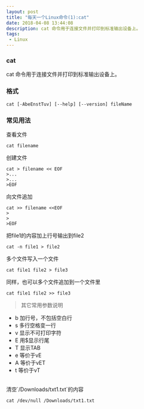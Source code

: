 ```yaml
---
layout: post
title: "每天一个Linux命令(1):cat"
date: 2018-04-08 13:44:08
description: cat 命令用于连接文件并打印到标准输出设备上。
tags: 
 - Linux
---
```


### cat
cat 命令用于连接文件并打印到标准输出设备上。
### 格式
```shell
cat [-AbeEnstTuv] [--help] [--version] fileName
```

### 常见用法
查看文件

```
cat filename
```

创建文件

```
cat > filename << EOF
>...
>...
>EOF
```

向文件追加

```
cat >> filename <<EOF
>
>
>EOF
```

把file1的内容加上行号输出到file2

```
cat -n file1 > file2
```

多个文件写入一个文件

```
cat file1 file2 > file3
```

同样，也可以多个文件追加到一个文件里

```
cat file1 file2 >> file3
```

> 其它常用参数说明

- b 加行号，不包括空白行
- s 多行空格变一行
- v 显示不可打印字符
- E 用$显示行尾
- T 显示TAB
- e 等价于vE
- A 等价于vET
- t 等价于vT

<br>
清空`/Downloads/txt1.txt`的内容

```
cat /dev/null /Downloads/txt1.txt
```



